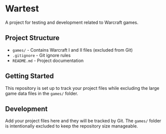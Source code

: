 # Wartest

A project for testing and development related to Warcraft games.

## Project Structure

- `games/` - Contains Warcraft I and II files (excluded from Git)
- `.gitignore` - Git ignore rules
- `README.md` - Project documentation

## Getting Started

This repository is set up to track your project files while excluding the large game data files in the `games/` folder.

## Development

Add your project files here and they will be tracked by Git. The `games/` folder is intentionally excluded to keep the repository size manageable.
